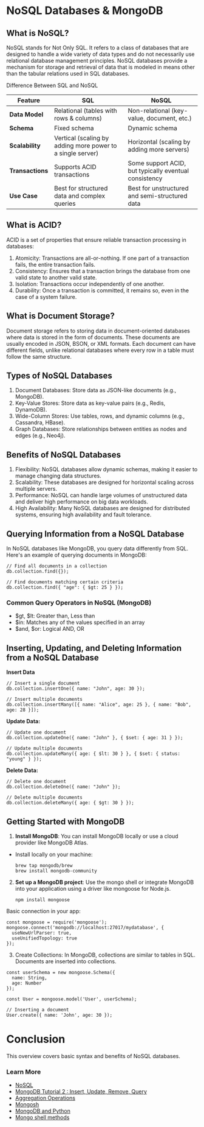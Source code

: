 # NoSQL Databases & MongoDB

## What is NoSQL?

NoSQL stands for Not Only SQL. It refers to a class of databases that are designed to handle a wide variety of data types and do not necessarily use relational database management principles. NoSQL databases provide a mechanism for storage and retrieval of data that is modeled in means other than the tabular relations used in SQL databases.

Difference Between SQL and NoSQL

| Feature          | SQL                                                        | NoSQL                                                 |
| ---------------- | ---------------------------------------------------------- | ----------------------------------------------------- |
| **Data Model**   | Relational (tables with rows & columns)                    | Non-relational (key-value, document, etc.)            |
| **Schema**       | Fixed schema                                               | Dynamic schema                                        |
| **Scalability**  | Vertical (scaling by adding more power to a single server) | Horizontal (scaling by adding more servers)           |
| **Transactions** | Supports ACID transactions                                 | Some support ACID, but typically eventual consistency |
| **Use Case**     | Best for structured data and complex queries               | Best for unstructured and semi-structured data        |

## What is ACID?

ACID is a set of properties that ensure reliable transaction processing in databases:

1. Atomicity: Transactions are all-or-nothing. If one part of a transaction fails, the entire transaction fails.
2. Consistency: Ensures that a transaction brings the database from one valid state to another valid state.
3. Isolation: Transactions occur independently of one another.
4. Durability: Once a transaction is committed, it remains so, even in the case of a system failure.

## What is Document Storage?

Document storage refers to storing data in document-oriented databases where data is stored in the form of documents. These documents are usually encoded in JSON, BSON, or XML formats. Each document can have different fields, unlike relational databases where every row in a table must follow the same structure.

## Types of NoSQL Databases

1. Document Databases: Store data as JSON-like documents (e.g., MongoDB).
2. Key-Value Stores: Store data as key-value pairs (e.g., Redis, DynamoDB).
3. Wide-Column Stores: Use tables, rows, and dynamic columns (e.g., Cassandra, HBase).
4. Graph Databases: Store relationships between entities as nodes and edges (e.g., Neo4j).

## Benefits of NoSQL Databases

1. Flexibility: NoSQL databases allow dynamic schemas, making it easier to manage changing data structures.
2. Scalability: These databases are designed for horizontal scaling across multiple servers.
3. Performance: NoSQL can handle large volumes of unstructured data and deliver high performance on big data workloads.
4. High Availability: Many NoSQL databases are designed for distributed systems, ensuring high availability and fault tolerance.

## Querying Information from a NoSQL Database

In NoSQL databases like MongoDB, you query data differently from SQL. Here's an example of querying documents in MongoDB:

```
// Find all documents in a collection
db.collection.find({});

// Find documents matching certain criteria
db.collection.find({ "age": { $gt: 25 } });
```

### Common Query Operators in NoSQL (MongoDB)

- $gt, $lt: Greater than, Less than
- $in: Matches any of the values specified in an array
- $and, $or: Logical AND, OR

## Inserting, Updating, and Deleting Information from a NoSQL Database

**Insert Data**

```
// Insert a single document
db.collection.insertOne({ name: "John", age: 30 });

// Insert multiple documents
db.collection.insertMany([{ name: "Alice", age: 25 }, { name: "Bob", age: 28 }]);
```

**Update Data:**

```
// Update one document
db.collection.updateOne({ name: "John" }, { $set: { age: 31 } });

// Update multiple documents
db.collection.updateMany({ age: { $lt: 30 } }, { $set: { status: "young" } });
```

**Delete Data:**

```
// Delete one document
db.collection.deleteOne({ name: "John" });

// Delete multiple documents
db.collection.deleteMany({ age: { $gt: 30 } });
```

## Getting Started with MongoDB

1. **Install MongoDB**: You can install MongoDB locally or use a cloud provider like MongoDB Atlas.

- Install locally on your machine:
  ```
  brew tap mongodb/brew
  brew install mongodb-community
  ```

2. **Set up a MongoDB project**: Use the mongo shell or integrate MongoDB into your application using a driver like mongoose for Node.js.
   ```
   npm install mongoose
   ```

Basic connection in your app:

```
const mongoose = require('mongoose');
mongoose.connect('mongodb://localhost:27017/mydatabase', {
  useNewUrlParser: true,
  useUnifiedTopology: true
});
```

3. Create Collections: In MongoDB, collections are similar to tables in SQL. Documents are inserted into collections.

```
const userSchema = new mongoose.Schema({
  name: String,
  age: Number
});

const User = mongoose.model('User', userSchema);

// Inserting a document
User.create({ name: 'John', age: 30 });
```

# Conclusion

This overview covers basic syntax and benefits of NoSQL databases.

### Learn More

- [NoSQL](https://riak.com/resources/nosql-databases/)
- [MongoDB Tutorial 2 : Insert, Update, Remove, Query](https://www.youtube.com/watch?v=CB9G5Dvv-EE)
- [Aggregation Operations](https://www.mongodb.com/docs/manual/aggregation/)
- [Mongosh](https://www.mongodb.com/docs/mongodb-shell/#mongodb-binary-bin.mongosh)
- [MongoDB and Python](https://realpython.com/introduction-to-mongodb-and-python/)
- [Mongo shell methods](https://www.mongodb.com/docs/manual/reference/method/)